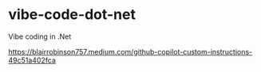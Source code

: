 # vibe-code-dot-net
Vibe coding in .Net

[https://blairrobinson757.medium.com/github-copilot-custom-instructions-49c51a402fca
]([url](https://blairrobinson757.medium.com/github-copilot-custom-instructions-49c51a402fca))
